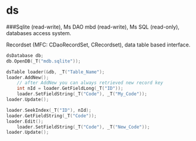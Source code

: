 # ds
###Sqlite (read-write), 
Ms DAO mbd (read-write),
Ms SQL (read-only),
databases access system. 

Recordset (MFC: CDaoRecordSet, CRecordset), data table based interface.

```C++
dsDatabase db;
db.OpenDB(_T("mdb.sqlite"));

dsTable loader(&db, _T("Table_Name");
loader.AddNew();
    // after AddNew you can always retrieved new record key
    int nId = loader.GetFieldLong(_T("ID")); 
    loader.SetFieldString(_T("Code"), _T("My_Code"));
loader.Update();

loader.SeekIndex(_T("ID"), nId);
loader.GetFieldString(_T("Code"));
loader.Edit();
    loader.SetFieldString(_T("Code"), _T("New_Code"));
loader.Update();
```

